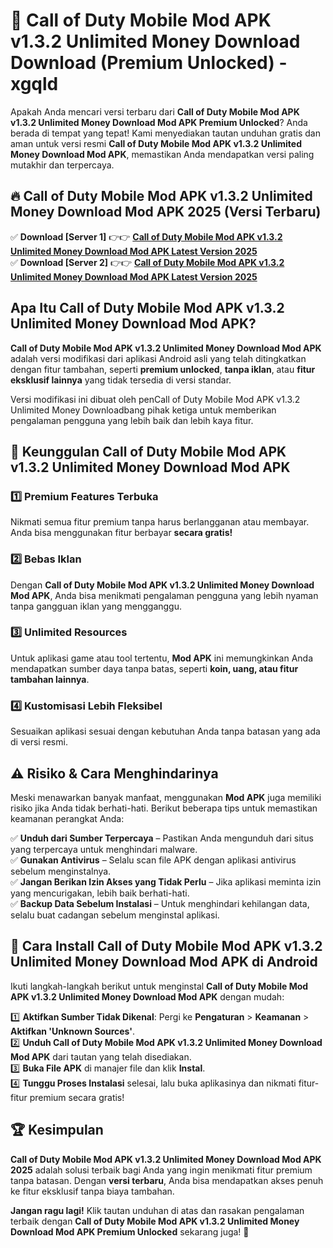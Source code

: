 # 🎯 Call of Duty Mobile Mod APK v1.3.2 Unlimited Money Download  Download (Premium Unlocked) -  xgqld

Apakah Anda mencari versi terbaru dari **Call of Duty Mobile Mod APK v1.3.2 Unlimited Money Download Mod APK Premium Unlocked**? Anda berada di tempat yang tepat! Kami menyediakan tautan unduhan gratis dan aman untuk versi resmi **Call of Duty Mobile Mod APK v1.3.2 Unlimited Money Download Mod APK**, memastikan Anda mendapatkan versi paling mutakhir dan terpercaya.

## 🔥 Call of Duty Mobile Mod APK v1.3.2 Unlimited Money Download Mod APK 2025 (Versi Terbaru)

✅ **Download [Server 1]** 👉👉 [**Call of Duty Mobile Mod APK v1.3.2 Unlimited Money Download Mod APK Latest Version 2025**](https://momento.my/?title=Call_of_Duty_Mobile_Mod_APK_v1.3.2_Unlimited_Money_Download)  
✅ **Download [Server 2]** 👉👉 [**Call of Duty Mobile Mod APK v1.3.2 Unlimited Money Download Mod APK Latest Version 2025**](https://momento.my/?title=Call_of_Duty_Mobile_Mod_APK_v1.3.2_Unlimited_Money_Download)  

## Apa Itu Call of Duty Mobile Mod APK v1.3.2 Unlimited Money Download Mod APK?

**Call of Duty Mobile Mod APK v1.3.2 Unlimited Money Download Mod APK** adalah versi modifikasi dari aplikasi Android asli yang telah ditingkatkan dengan fitur tambahan, seperti **premium unlocked**, **tanpa iklan**, atau **fitur eksklusif lainnya** yang tidak tersedia di versi standar.

Versi modifikasi ini dibuat oleh penCall of Duty Mobile Mod APK v1.3.2 Unlimited Money Downloadbang pihak ketiga untuk memberikan pengalaman pengguna yang lebih baik dan lebih kaya fitur.

## 🎯 Keunggulan Call of Duty Mobile Mod APK v1.3.2 Unlimited Money Download Mod APK

### 1️⃣ Premium Features Terbuka
Nikmati semua fitur premium tanpa harus berlangganan atau membayar. Anda bisa menggunakan fitur berbayar **secara gratis!**

### 2️⃣ Bebas Iklan
Dengan **Call of Duty Mobile Mod APK v1.3.2 Unlimited Money Download Mod APK**, Anda bisa menikmati pengalaman pengguna yang lebih nyaman tanpa gangguan iklan yang mengganggu.

### 3️⃣ Unlimited Resources
Untuk aplikasi game atau tool tertentu, **Mod APK** ini memungkinkan Anda mendapatkan sumber daya tanpa batas, seperti **koin, uang, atau fitur tambahan lainnya**.

### 4️⃣ Kustomisasi Lebih Fleksibel
Sesuaikan aplikasi sesuai dengan kebutuhan Anda tanpa batasan yang ada di versi resmi.

## ⚠️ Risiko & Cara Menghindarinya

Meski menawarkan banyak manfaat, menggunakan **Mod APK** juga memiliki risiko jika Anda tidak berhati-hati. Berikut beberapa tips untuk memastikan keamanan perangkat Anda:

✅ **Unduh dari Sumber Terpercaya** – Pastikan Anda mengunduh dari situs yang terpercaya untuk menghindari malware.  
✅ **Gunakan Antivirus** – Selalu scan file APK dengan aplikasi antivirus sebelum menginstalnya.  
✅ **Jangan Berikan Izin Akses yang Tidak Perlu** – Jika aplikasi meminta izin yang mencurigakan, lebih baik berhati-hati.  
✅ **Backup Data Sebelum Instalasi** – Untuk menghindari kehilangan data, selalu buat cadangan sebelum menginstal aplikasi.

## 📌 Cara Install Call of Duty Mobile Mod APK v1.3.2 Unlimited Money Download Mod APK di Android

Ikuti langkah-langkah berikut untuk menginstal **Call of Duty Mobile Mod APK v1.3.2 Unlimited Money Download Mod APK** dengan mudah:

1️⃣ **Aktifkan Sumber Tidak Dikenal**: Pergi ke **Pengaturan** > **Keamanan** > **Aktifkan 'Unknown Sources'**.  
2️⃣ **Unduh Call of Duty Mobile Mod APK v1.3.2 Unlimited Money Download Mod APK** dari tautan yang telah disediakan.  
3️⃣ **Buka File APK** di manajer file dan klik **Instal**.  
4️⃣ **Tunggu Proses Instalasi** selesai, lalu buka aplikasinya dan nikmati fitur-fitur premium secara gratis!

## 🏆 Kesimpulan

**Call of Duty Mobile Mod APK v1.3.2 Unlimited Money Download Mod APK 2025** adalah solusi terbaik bagi Anda yang ingin menikmati fitur premium tanpa batasan. Dengan **versi terbaru**, Anda bisa mendapatkan akses penuh ke fitur eksklusif tanpa biaya tambahan.

**Jangan ragu lagi!** Klik tautan unduhan di atas dan rasakan pengalaman terbaik dengan **Call of Duty Mobile Mod APK v1.3.2 Unlimited Money Download Mod APK Premium Unlocked** sekarang juga! 🚀
